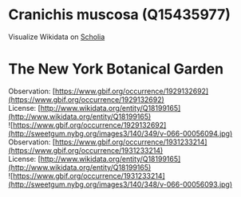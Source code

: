 
Cranichis muscosa (Q15435977)
=============================
  
Visualize Wikidata on [Scholia](https://scholia.toolforge.org/taxon/Q15435977)
# The New York Botanical Garden
  
Observation: [https://www.gbif.org/occurrence/1929132692](https://www.gbif.org/occurrence/1929132692)  
License: [http://www.wikidata.org/entity/Q18199165](http://www.wikidata.org/entity/Q18199165)  
![https://www.gbif.org/occurrence/1929132692](http://sweetgum.nybg.org/images3/140/349/v-066-00056094.jpg)  
Observation: [https://www.gbif.org/occurrence/1931233214](https://www.gbif.org/occurrence/1931233214)  
License: [http://www.wikidata.org/entity/Q18199165](http://www.wikidata.org/entity/Q18199165)  
![https://www.gbif.org/occurrence/1931233214](http://sweetgum.nybg.org/images3/140/348/v-066-00056093.jpg)